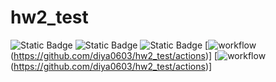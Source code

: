 # hw2_test
![Static Badge](https://img.shields.io/badge/language-python-green)
![Static Badge](https://img.shields.io/badge/license-bsl1-green)
![Static Badge](https://img.shields.io/badge/platform-linux-green)
[![workflow](https://github.com/diya0603/hw2_test/actions/workflows/test.yml/badge.svg)(https://github.com/diya0603/hw2_test/actions)]
[![workflow](https://github.com/diya0603/hw2_test/actions/workflows/check.yml/badge.svg)(https://github.com/diya0603/hw2_test/actions)]
